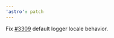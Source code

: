 ```yaml
---
'astro': patch
---
```


Fix [#3309](https://github.com/withastro/astro/issues/3309) default logger locale behavior.
